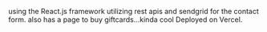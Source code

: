 
using the React.js framework utilizing rest apis and sendgrid for the contact form.
also has a page to buy giftcards...kinda cool
Deployed on Vercel.
